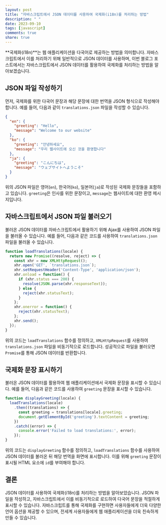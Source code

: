```yaml
---
layout: post
title: "자바스크립트에서 JSON 데이터를 사용하여 국제화(i18n)를 처리하는 방법"
description: " "
date: 2023-09-10
tags: [javascript]
comments: true
share: true
---
```


**국제화(i18n)**는 웹 애플리케이션을 다국어로 제공하는 방법을 의미합니다. 자바스크립트에서 이를 처리하기 위해 일반적으로 JSON 데이터를 사용하며, 이번 블로그 포스트에서는 자바스크립트에서 JSON 데이터를 활용하여 국제화를 처리하는 방법을 알아보겠습니다.

## JSON 파일 작성하기

먼저, 국제화를 위한 다국어 문장과 해당 문장에 대한 번역을 JSON 형식으로 작성해야 합니다. 예를 들어, 다음과 같이 `translations.json` 파일을 작성할 수 있습니다.

```json
{
  "en": {
    "greeting": "Hello",
    "message": "Welcome to our website"
  },
  "ko": {
    "greeting": "안녕하세요",
    "message": "우리 웹사이트에 오신 것을 환영합니다"
  },
  "ja": {
    "greeting": "こんにちは",
    "message": "ウェブサイトへようこそ"
  }
}
```

위의 JSON 파일은 영어(`en`), 한국어(`ko`), 일본어(`ja`)로 작성된 국제화 문장들을 포함하고 있습니다. `greeting`은 인사를 위한 문장이고, `message`는 웹사이트에 대한 환영 메시지입니다.

## 자바스크립트에서 JSON 파일 불러오기

불러온 JSON 데이터를 자바스크립트에서 활용하기 위해 Ajax를 사용하여 JSON 파일을 불러올 수 있습니다. 예를 들어, 다음과 같은 코드를 사용하여 `translations.json` 파일을 불러올 수 있습니다.

```javascript
function loadTranslations(locale) {
  return new Promise((resolve, reject) => {
    const xhr = new XMLHttpRequest();
    xhr.open('GET', `translations.json`);
    xhr.setRequestHeader('Content-Type', 'application/json');
    xhr.onload = function() {
      if (xhr.status === 200) {
        resolve(JSON.parse(xhr.responseText));
      } else {
        reject(xhr.statusText);
      }
    };
    xhr.onerror = function() {
      reject(xhr.statusText);
    };
    xhr.send();
  });
}
```

위의 코드는 `loadTranslations` 함수를 정의하고, `XMLHttpRequest`를 사용하여 `translations.json` 파일을 비동기적으로 로드합니다. 성공적으로 파일을 불러오면 `Promise`를 통해 JSON 데이터를 반환합니다.

## 국제화 문장 표시하기

불러온 JSON 데이터를 활용하여 웹 애플리케이션에서 국제화 문장을 표시할 수 있습니다. 예를 들어, 다음과 같은 코드를 사용하여 `greeting` 문장을 표시할 수 있습니다.

```javascript
function displayGreeting(locale) {
  loadTranslations(locale)
    .then((translations) => {
      const greeting = translations[locale].greeting;
      document.getElementById('greeting').textContent = greeting;
    })
    .catch((error) => {
      console.error('Failed to load translations:', error);
    });
}
```

위의 코드는 `displayGreeting` 함수를 정의하고, `loadTranslations` 함수를 사용하여 JSON 데이터를 불러온 뒤 해당 번역을 화면에 표시합니다. 이를 위해 `greeting` 문장이 표시될 HTML 요소에 `id`를 부여해야 합니다.

## 결론

JSON 데이터를 사용하여 국제화(i18n)를 처리하는 방법을 알아보았습니다. JSON 파일을 작성하고, 자바스크립트에서 이를 비동기적으로 로드하여 다국어 문장을 적절하게 표시할 수 있습니다. 자바스크립트를 통해 국제화를 구현하면 사용자들에게 더욱 다양한 언어 옵션을 제공할 수 있으며, 전세계 사용자들에게 웹 애플리케이션을 더욱 친숙하게 만들 수 있습니다.